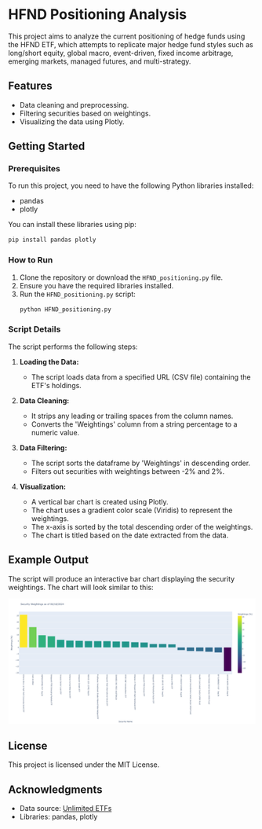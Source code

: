 
# HFND Positioning Analysis

This project aims to analyze the current positioning of hedge funds using the HFND ETF, which attempts to replicate major hedge fund styles such as long/short equity, global macro, event-driven, fixed income arbitrage, emerging markets, managed futures, and multi-strategy.

## Features
- Data cleaning and preprocessing.
- Filtering securities based on weightings.
- Visualizing the data using Plotly.

## Getting Started

### Prerequisites

To run this project, you need to have the following Python libraries installed:
- pandas
- plotly

You can install these libraries using pip:
```bash
pip install pandas plotly
```

### How to Run

1. Clone the repository or download the `HFND_positioning.py` file.
2. Ensure you have the required libraries installed.
3. Run the `HFND_positioning.py` script:
   ```bash
   python HFND_positioning.py
   ```

### Script Details

The script performs the following steps:

1. **Loading the Data:**
   - The script loads data from a specified URL (CSV file) containing the ETF's holdings.

2. **Data Cleaning:**
   - It strips any leading or trailing spaces from the column names.
   - Converts the 'Weightings' column from a string percentage to a numeric value.

3. **Data Filtering:**
   - The script sorts the dataframe by 'Weightings' in descending order.
   - Filters out securities with weightings between -2% and 2%.

4. **Visualization:**
   - A vertical bar chart is created using Plotly.
   - The chart uses a gradient color scale (Viridis) to represent the weightings.
   - The x-axis is sorted by the total descending order of the weightings.
   - The chart is titled based on the date extracted from the data.

## Example Output

The script will produce an interactive bar chart displaying the security weightings. The chart will look similar to this:

![Example Chart](example_chart.png) 

## License

This project is licensed under the MIT License.

## Acknowledgments

- Data source: [Unlimited ETFs](https://www.unlimitedetfs.com/)
- Libraries: pandas, plotly
